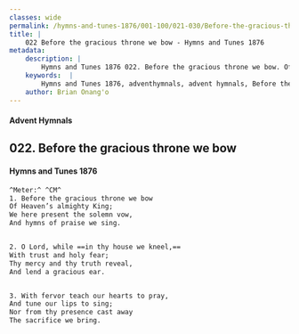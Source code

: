 ```yaml
---
classes: wide
permalink: /hymns-and-tunes-1876/001-100/021-030/Before-the-gracious-throne-we-bow/
title: |
    022 Before the gracious throne we bow - Hymns and Tunes 1876
metadata:
    description: |
        Hymns and Tunes 1876 022. Before the gracious throne we bow. Of Heaven’s almighty King; We here present the solemn vow, And hymns of praise we sing. 
    keywords:  |
        Hymns and Tunes 1876, adventhymnals, advent hymnals, Before the gracious throne we bow, Of Heaven’s almighty King;, 
    author: Brian Onang'o
---
```


#### Advent Hymnals
## 022. Before the gracious throne we bow
####  Hymns and Tunes 1876

```txt
^Meter:^ ^CM^
1. Before the gracious throne we bow
Of Heaven’s almighty King;
We here present the solemn vow,
And hymns of praise we sing.


2. O Lord, while ==in thy house we kneel,==
With trust and holy fear;
Thy mercy and thy truth reveal,
And lend a gracious ear.


3. With fervor teach our hearts to pray,
And tune our lips to sing;
Nor from thy presence cast away
The sacrifice we bring.
```